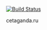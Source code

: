 [![Build Status](https://travis-ci.org/glader/Cetaganda.svg?branch=master)](https://travis-ci.org/glader/Cetaganda)

cetaganda.ru
